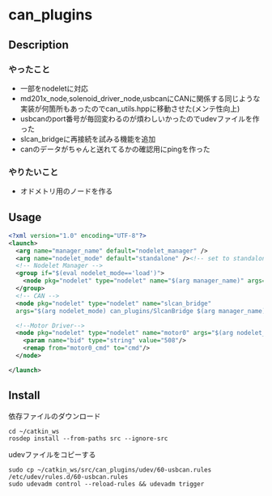can_plugins 
====
## Description

### やったこと
- 一部をnodeletに対応
- md201x_node,solenoid_driver_node,usbcanにCANに関係する同じような実装が何箇所もあったのでcan_utils.hppに移動させた(メンテ性向上)
- usbcanのport番号が毎回変わるのが煩わしいかったのでudevファイルを作った
- slcan_bridgeに再接続を試みる機能を追加
- canのデータがちゃんと送れてるかの確認用にpingを作った

### やりたいこと

- オドメトリ用のノードを作る


## Usage
```xml
<?xml version="1.0" encoding="UTF-8"?>
<launch>
  <arg name="manager_name" default="nodelet_manager" />
  <arg name="nodelet_mode" default="standalone" /><!-- set to standalone if you want to use as node-->
  <!-- Nodelet Manager -->
  <group if="$(eval nodelet_mode=='load')">
    <node pkg="nodelet" type="nodelet" name="$(arg manager_name)" args="manager" output="screen"/>
  </group>
  <!-- CAN -->
  <node pkg="nodelet" type="nodelet" name="slcan_bridge" 
  args="$(arg nodelet_mode) can_plugins/SlcanBridge $(arg manager_name)" output="screen"/>

  <!--Motor Driver-->
  <node pkg="nodelet" type="nodelet" name="motor0" args="$(arg nodelet_mode) can_plugins/Md201xNode $(arg manager_name)">
    <param name="bid" type="string" value="508"/>
    <remap from="motor0_cmd" to="cmd"/>
  </node>

</launch>
```

## Install
依存ファイルのダウンロード
```
cd ~/catkin_ws
rosdep install --from-paths src --ignore-src
```

udevファイルをコピーする
```
sudo cp ~/catkin_ws/src/can_plugins/udev/60-usbcan.rules /etc/udev/rules.d/60-usbcan.rules
sudo udevadm control --reload-rules && udevadm trigger
```
